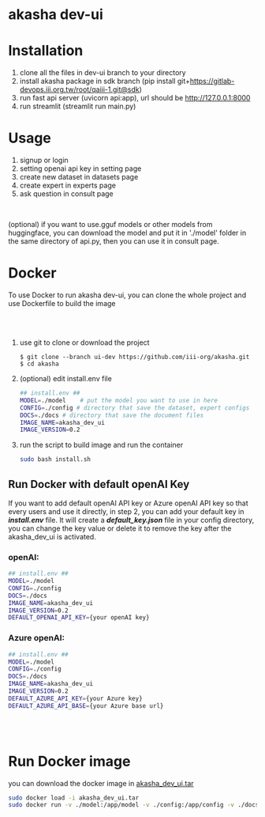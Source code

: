 # akasha dev-ui

# Installation
1. clone all the files in dev-ui branch to your directory
2. install akasha package in sdk branch (pip install git+https://gitlab-devops.iii.org.tw/root/qaiii-1.git@sdk)
3. run fast api server (uvicorn api:app), url should be http://127.0.0.1:8000
4. run streamlit (streamlit run main.py)


# Usage
1. signup or login
2. setting openai api key in setting page
3. create new dataset in datasets page
4. create expert in experts page
5. ask question in consult page



<br/>

(optional) if you want to use.gguf models or other models from huggingface, you can download the model and put it in './model' folder in the same directory of api.py, then you can use it in consult page.



# Docker 
To use Docker to run akasha dev-ui, you can clone the whole project and use Dockerfile to build the image 

<br/>
<br/>

1. use git to clone or download the project 

    ```shell
    $ git clone --branch ui-dev https://github.com/iii-org/akasha.git
    $ cd akasha
    ```


2. (optional) edit install.env file 

    ```bash
    ## install.env ##
    MODEL=./model    # put the model you want to use in here
    CONFIG=./config # directory that save the dataset, expert configs
    DOCS=./docs # directory that save the document files
    IMAGE_NAME=akasha_dev_ui
    IMAGE_VERSION=0.2

    ```


3. run the script to build image and run the container

    ``` bash 
    sudo bash install.sh

    ```


## Run Docker with default openAI Key
If you want to add default openAI API key or Azure openAI API key so that every users and use it directly, in step 2, you can add your default key in ***install.env*** file.
It will create a ***default_key.json*** file in your config directory, you can change the key value or delete it to remove the key after the akasha_dev_ui is activated.

### openAI:

```bash
## install.env ##
MODEL=./model   
CONFIG=./config 
DOCS=./docs 
IMAGE_NAME=akasha_dev_ui
IMAGE_VERSION=0.2
DEFAULT_OPENAI_API_KEY={your openAI key}
```



### Azure openAI:

```bash
## install.env ##
MODEL=./model   
CONFIG=./config 
DOCS=./docs 
IMAGE_NAME=akasha_dev_ui
IMAGE_VERSION=0.2
DEFAULT_AZURE_API_KEY={your Azure key}
DEFAULT_AZURE_API_BASE={your Azure base url}
```



<br/>
<br/>




# Run Docker image

you can download the docker image in [akasha_dev_ui.tar](https://iiiorgtw-my.sharepoint.com/:u:/g/personal/ccchang_iii_org_tw1/Eey7F7wIlldNrqiwdWE1H7wBb-TMCv3NY4rYxRUP5DVHug?e=OYwvkx) 


``` bash 
sudo docker load -i akasha_dev_ui.tar
sudo docker run -v ./model:/app/model -v ./config:/app/config -v ./docs:/app/docs -v ./chromadb:/app/chromadb -v ./accounts.yaml:/app/accounts.yaml -p 8501:8501 --name akasha_dev_ui akasha_dev_ui:0.2 

```




